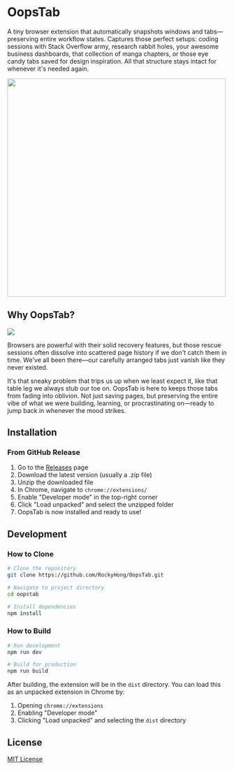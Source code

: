 # OopsTab

A tiny browser extension that automatically snapshots windows and tabs—preserving entire workflow states. Captures those perfect setups: coding sessions with Stack Overflow army, research rabbit holes, your awesome business dashboards, that collection of manga chapters, or those eye candy tabs saved for design inspiration. All that structure stays intact for whenever it's needed again.

<img src="./ReadmeImages/oopstab-screenshot.jpg" width="500">

## Why OopsTab?

<img src="./ReadmeImages/meme.gif">

Browsers are powerful with their solid recovery features, but those rescue sessions often dissolve into scattered page history if we don't catch them in time. We've all been there—our carefully arranged tabs just vanish like they never existed.

It's that sneaky problem that trips us up when we least expect it, like that table leg we always stub our toe on. OopsTab is here to keeps those tabs from fading into oblivion. Not just saving pages, but preserving the entire vibe of what we were building, learning, or procrastinating on—ready to jump back in whenever the mood strikes.

## Installation

### From GitHub Release

1. Go to the [Releases](https://github.com/rockyhong/oopstab/releases) page
2. Download the latest version (usually a .zip file)
3. Unzip the downloaded file
4. In Chrome, navigate to `chrome://extensions/`
5. Enable "Developer mode" in the top-right corner
6. Click "Load unpacked" and select the unzipped folder
7. OopsTab is now installed and ready to use!

## Development

### How to Clone

```bash
# Clone the repository
git clone https://github.com/RockyHong/OopsTab.git

# Navigate to project directory
cd oopstab

# Install dependencies
npm install
```

### How to Build

```bash
# Run development
npm run dev

# Build for production
npm run build
```

After building, the extension will be in the `dist` directory. You can load this as an unpacked extension in Chrome by:

1. Opening `chrome://extensions`
2. Enabling "Developer mode"
3. Clicking "Load unpacked" and selecting the `dist` directory

## License

[MIT License](LICENSE)
